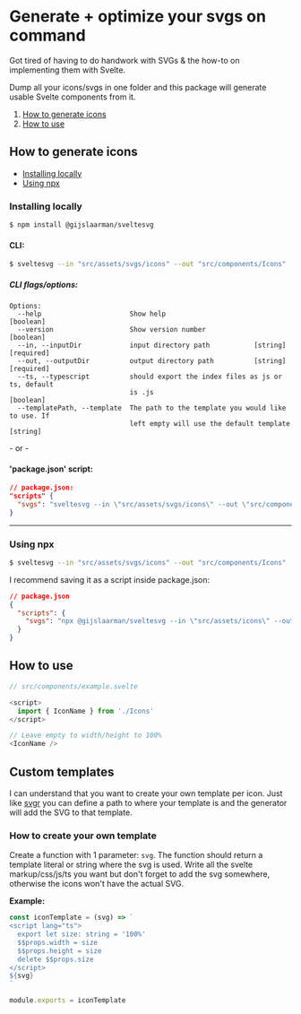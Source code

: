 # Generate + optimize your svgs on command

Got tired of having to do handwork with SVGs & the how-to on implementing them with Svelte.

Dump all your icons/svgs in one folder and this package will generate usable Svelte components from it.

1. [How to generate icons](how-to-generate-icons)
2. [How to use](how-to-use)

## How to generate icons

- [Installing locally](#installing-locally)
- [Using npx](#using-npx)

### Installing locally

```bash
$ npm install @gijslaarman/sveltesvg
```

#### CLI:

```bash
$ sveltesvg --in "src/assets/svgs/icons" --out "src/components/Icons"
```

##### CLI flags/options:

```
Options:
  --help                      Show help                                [boolean]
  --version                   Show version number                      [boolean]
  --in, --inputDir            input directory path           [string] [required]
  --out, --outputDir          output directory path          [string] [required]
  --ts, --typescript          should export the index files as js or ts, default
                              is .js                                   [boolean]
  --templatePath, --template  The path to the template you would like to use. If
                              left empty will use the default template  [string]
```

\- or -

#### 'package.json' script:

```json
// package.json:
"scripts" {
  "svgs": "sveltesvg --in \"src/assets/svgs/icons\" --out \"src/components/Icons\""
}
```

---

### Using npx

```bash
$ sveltesvg --in "src/assets/svgs/icons" --out "src/components/Icons"
```

I recommend saving it as a script inside package.json:

```json
// package.json
{
  "scripts": {
    "svgs": "npx @gijslaarman/sveltesvg --in \"src/assets/icons\" --out \"src/components/Icons\""
  }
}
```

## How to use

```js
// src/components/example.svelte

<script>
  import { IconName } from './Icons'
</script>

// Leave empty to width/height to 100%
<IconName />
```

## Custom templates

I can understand that you want to create your own template per icon. Just like [svgr](https://github.com/gregberge/svgr) you can define a path to where your template is and the generator will add the SVG to that template.

### How to create your own template

Create a function with 1 parameter: `svg`. The function should return a template literal or string where the svg is used.
Write all the svelte markup/css/js/ts you want but don't forget to add the svg somewhere, otherwise the icons won't have the actual SVG.

**Example:**

```js
const iconTemplate = (svg) => `
<script lang="ts">
  export let size: string = '100%'
  $$props.width = size
  $$props.height = size
  delete $$props.size
</script>
${svg}
`

module.exports = iconTemplate
```
